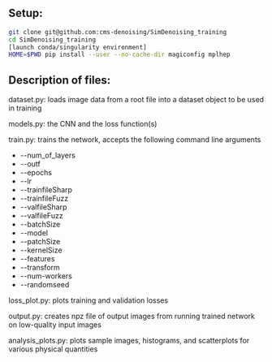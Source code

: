 ## Setup:

```bash
git clone git@github.com:cms-denoising/SimDenoising_training
cd SimDenoising_training
[launch conda/singularity environment]
HOME=$PWD pip install --user --no-cache-dir magiconfig mplhep
```

## Description of files:

dataset.py: loads image data from a root file into a dataset object to be used in training

models.py: the CNN and the loss function(s)

train.py: trains the network, accepts the following command line arguments
* --num_of_layers
* --outf
* --epochs
* --lr
* --trainfileSharp
* --trainfileFuzz
* --valfileSharp
* --valfileFuzz
* --batchSize
* --model
* --patchSize
* --kernelSize
* --features
* --transform
* --num-workers
* --randomseed

loss_plot.py: plots training and validation losses

output.py: creates npz file of output images from running trained network on low-quality input images

analysis_plots.py: plots sample images, histograms, and scatterplots for various physical quantities

